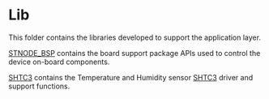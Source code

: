 # Lib
This folder contains the libraries developed to support the application layer.

[STNODE_BSP](./STNODE_BSP) contains the board support package APIs used to control the device on-board components.

[SHTC3](./SHTC3) contains the Temperature and Humidity sensor [SHTC3](https://www.sensirion.com/en/environmental-sensors/humidity-sensors/digital-humidity-sensor-shtc3-our-new-standard-for-consumer-electronics/) driver and support functions.
